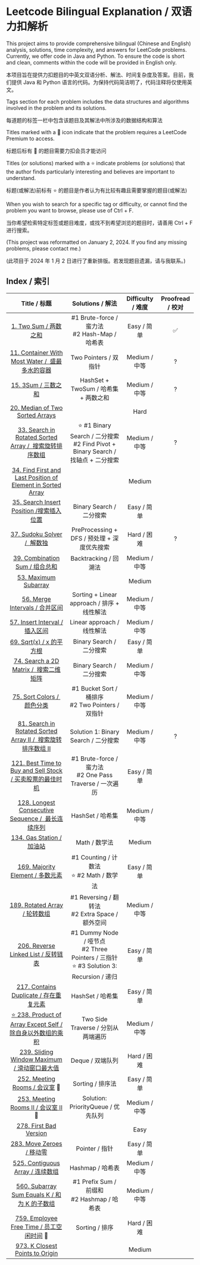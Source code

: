# Leetcode Bilingual Explanation / 双语力扣解析

This project aims to provide comprehensive bilingual (Chinese and English) analysis, solutions, time complexity, and answers for LeetCode problems. Currently, we offer code in Java and Python. To ensure the code is short and clean, comments within the code will be provided in English only.

本项目旨在提供力扣题目的中英文双语分析、解法、时间复杂度及答案。目前，我们提供 Java 和 Python 语言的代码。为保持代码简洁明了，代码注释将仅使用英文。

Tags section for each problem includes the data structures and algorithms involved in the problem and its solutions.

每道题的标签一栏中包含该题目及其解法中所涉及的数据结构和算法

Titles marked with a 🔐 icon indicate that the problem requires a LeetCode Premium to access.

标题后标有 🔐 的题目需要力扣会员才能访问

Titles (or solutions) marked with a ⭐️ indicate problems (or solutions) that the author finds particularly interesting and believes are important to understand.

标题(或解法)前标有 ⭐️ 的题目是作者认为有比较有趣且需要掌握的题目(或解法)

When you wish to search for a specific tag or difficulty, or cannot find the problem you want to browse, please use of Ctrl + F.

当你希望检索特定标签或题目难度，或找不到希望浏览的题目时，请善用 Ctrl + F 进行搜索。

(This project was reformatted on January 2, 2024. If you find any missing problems, please contact me.)

(此项目于 2024 年 1 月 2 日进行了重新排版。若发现题目遗漏，请与我联系。)

## Index / 索引

|                                                               Title / 标题                                                               |                                        Solutions / 解法                                         | Difficulty / 难度 | Proofread / 校对 |
| :--------------------------------------------------------------------------------------------------------------------------------------: | :---------------------------------------------------------------------------------------------: | :---------------: | :--------------: |
|                                            [1. Two Sum / 两数之和](/Solution/0001_Two_Sum.md)                                            |                        #1 Brute-force / 蛮力法<br />#2 Hash-Map / 哈希表                        |    Easy / 简单    |        ✅        |
|                      [11. Container With Most Water /  盛最多水的容器](/Solution/0011_Container_With_Most_Water.md)                      |                                      Two Pointers / 双指针                                      |   Medium / 中等   |        ?         |
|                                              [15. 3Sum / 三数之和](/Solution/0015_3Sum.md)                                               |                              HashSet + TwoSum / 哈希集 + 两数之和                               |   Medium / 中等   |        ?         |
|                                                   [20. Median of Two Sorted Arrays]()                                                    |                                                                                                 |       Hard        |                  |
|                [33. Search in Rotated Sorted Array /  搜索旋转排序数组](/Solution/0033_Search_in_Rotated_Sorted_Array.md)                |     ⭐️ #1 Binary Search / 二分搜索<br />#2 Find Pivot + Binary Search / 找轴点 + 二分搜索      |   Medium / 中等   |        ?         |
| [34. Find First and Last Position of Element in Sorted Array](/Solution/0034_Find_First_and_Last_Position_of_Element_in_Sorted_Array.md) |                                                                                                 |      Medium       |                  |
|                           [35. Search Insert Position /搜索插入位置](/Solution/0035_Search_Insert_Position.md)                           |                                    Binary Search / 二分搜索                                     |    Easy / 简单    |                  |
|                                      [37. Sudoku Solver /  解数独](/Solution/0037_Sudoku_Solver.md)                                      |                           PreProcessing + DFS / 预处理 + 深度优先搜索                           |    Hard / 困难    |        ?         |
|                                   [39. Combination Sum / 组合总和](/Solution/0039_Combination_Sum.md)                                    |                                      Backtracking / 回溯法                                      |   Medium / 中等   |                  |
|                                        [53. Maximum Subarray](Solution/0053_Maximum_Subarray.md)                                         |                                                                                                 |      Medium       |                  |
|                                   [56. Merge Intervals / 合并区间](/Solution/0056_Merge_Intervals.md)                                    |                           Sorting + Linear approach / 排序 + 线性解法                           |   Medium / 中等   |                  |
|                                   [57. Insert Interval / 插入区间](/Solution/0057_Insert_Interval.md)                                    |                                   Linear approach / 线性解法                                    |   Medium / 中等   |                  |
|                                         [69. Sqrt(x) / x 的平方根](</Solution/0069_Sqrt(x).md>)                                          |                                    Binary Search / 二分搜索                                     |    Easy / 简单    |                  |
|                              [74. Search a 2D Matrix /  搜索二维矩阵](/Solution/0074_Search_a_2D_Matrix.md)                              |                                    Binary Search / 二分搜索                                     |   Medium / 中等   |                  |
|                                       [75. Sort Colors /  颜色分类](/Solution/0075_Sort_Colors.md)                                       |                      #1 Bucket Sort / 桶排序<br />#2 Two Pointers / 双指针                      |   Medium / 中等   |                  |
|           [81. Search in Rotated Sorted Array II /  搜索旋转排序数组 II](/Solution/0081_Search_in_Rotated_Sorted_Array_II.md)            |                              Solution 1: Binary Search / 二分搜索                               |   Medium / 中等   |        ?         |
|              [121. Best Time to Buy and Sell Stock / 买卖股票的最佳时机](/Solution/0121_Best_Time_to_Buy_and_Sell_Stock.md)              |                  #1 Brute-force / 蛮力法<br />#2 One Pass Traverse / 一次遍历                   |    Easy / 简单    |                  |
|                   [128. Longest Consecutive Sequence /  最长连续序列](/Solution/0128_Longest_Consecutive_Sequence.md)                    |                                        HashSet / 哈希集                                         |   Medium / 中等   |                  |
|                                        [134. Gas Station / 加油站](/Solution/0134_Gas_Station.md)                                        |                                          Math / 数学法                                          |      Medium       |                  |
|                                  [169. Majority Element / 多数元素](/Solution/0169_Majority_Element.md)                                  |                         #1 Counting / 计数法<br />⭐️ #2 Math / 数学法                          |    Easy / 简单    |                  |
|                                     [189. Rotated Array / 轮转数组](/Solution/0189_Rotated_Array.md)                                     |                      #1 Reversing / 翻转法<br />#2 Extra Space / 额外空间                       |   Medium / 中等   |                  |
|                               [206. Reverse Linked List / 反转链表](/Solution/0206_Reverse_Linked_List.md)                               | #1 Dummy Node / 哑节点<br />#2 Three Pointers / 三指针<br />⭐️ #3 Solution 3: Recursion / 递归 |    Easy / 简单    |                  |
|                              [217. Contains Duplicate / 存在重复元素](/Solution/0217_Contains_Duplicate.md)                              |                                        HashSet / 哈希集                                         |    Easy / 简单    |                  |
|              [⭐️ 238. Product of Array Except Self / 除自身以外数组的乘积](/Solution/0238_Product_of_Array_Except_Self.md)              |                               Two Side Traverse / 分别从两端遍历                                |   Medium / 中等   |                  |
|                         [239. Sliding Window Maximum / 滑动窗口最大值](/Solution/0239_Sliding_Window_Maximum.md)                         |                                        Deque / 双端队列                                         |    Hard / 困难    |                  |
|                                    [252. Meeting Rooms / 会议室](/Solution/0252_Meeting_Rooms.md) 🔐                                     |                                        Sorting / 排序法                                         |    Easy / 简单    |                  |
|                                [253. Meeting Rooms II / 会议室 II](/Solution/0253_Meeting_Rooms_II.md) 🔐                                |                               Solution: PriorityQueue / 优先队列                                |   Medium / 中等   |                  |
|                                      [278. First Bad Version](/Solution/0278_First_Bad_Version.md)                                       |                                                                                                 |       Easy        |                  |
|                                        [283. Move Zeroes / 移动零](/Solution/0283_Move_Zeroes.md)                                        |                                         Pointer / 指针                                          |    Easy / 简单    |                  |
|                                  [525. Contiguous Array / 连续数组](/Solution/0525_Contiguous_Array.md)                                  |                                        Hashmap / 哈希表                                         |   Medium / 中等   |                  |
|                         [560. Subarray Sum Equals K / 和为 K 的子数组](/Solution/0560_Subarray_Sum_Equals_K.md)                          |                         #1 Prefix Sum / 前缀和<br />#2 Hashmap / 哈希表                         |   Medium / 中等   |                  |
|                            [759. Employee Free Time / 员工空闲时间](/Solution/0759_Employee_Free_Time.md) 🔐                             |                                         Sorting / 排序                                          |    Hard / 困难    |                  |
|                              [973. K Closest Points to Origin](/Solution/0973_K_Close_Points_To_Origin.md)                               |                                                                                                 |      Medium       |                  |
